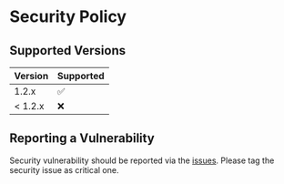# Security Policy

## Supported Versions

| Version | Supported          |
| ------- | ------------------ |
| 1.2.x   | :white_check_mark: |
| < 1.2.x | :x:                |

## Reporting a Vulnerability

Security vulnerability should be reported via the [issues](https://github.com/gullerya/sign-pad/issues).
Please tag the security issue as critical one.
